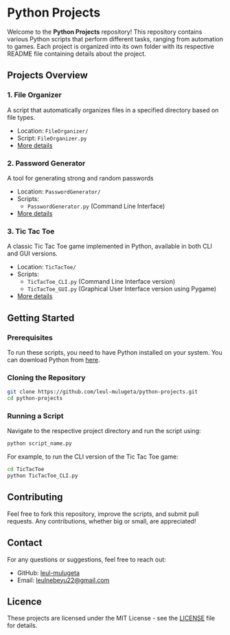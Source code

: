 # Python Projects

Welcome to the **Python Projects** repository! This repository contains various Python scripts that perform different tasks, ranging from automation to games. Each project is organized into its own folder with its respective README file containing details about the project.

## Projects Overview

### 1. File Organizer
A script that automatically organizes files in a specified directory based on file types.
- Location: `FileOrganizer/`
- Script: `FileOrganizer.py`
- [More details](FileOrganizer/README.md)

### 2. Password Generator
A tool for generating strong and random passwords
- Location: `PasswordGenerator/`
- Scripts:
  - `PasswordGenerator.py` (Command Line Interface)
- [More details](PasswordGenerator/README.md)

### 3. Tic Tac Toe
A classic Tic Tac Toe game implemented in Python, available in both CLI and GUI versions.
- Location: `TicTacToe/`
- Scripts:
  - `TicTacToe_CLI.py` (Command Line Interface version)
  - `TicTacToe_GUI.py` (Graphical User Interface version using Pygame)
- [More details](TicTacToe/README.md)

## Getting Started

### Prerequisites
To run these scripts, you need to have Python installed on your system. You can download Python from [here](https://www.python.org/downloads/).

### Cloning the Repository
```sh
git clone https://github.com/leul-mulugeta/python-projects.git
cd python-projects
```

### Running a Script
Navigate to the respective project directory and run the script using:
```sh
python script_name.py
```

For example, to run the CLI version of the Tic Tac Toe game:
```sh
cd TicTacToe
python TicTacToe_CLI.py
```

## Contributing
Feel free to fork this repository, improve the scripts, and submit pull requests. Any contributions, whether big or small, are appreciated!

## Contact
For any questions or suggestions, feel free to reach out:
- GitHub: [leul-mulugeta](https://github.com/leul-mulugeta)
- Email: leulnebeyu22@gmail.com

## Licence
These projects are licensed under the MIT License - see the [LICENSE](LICENSE) file for details.
